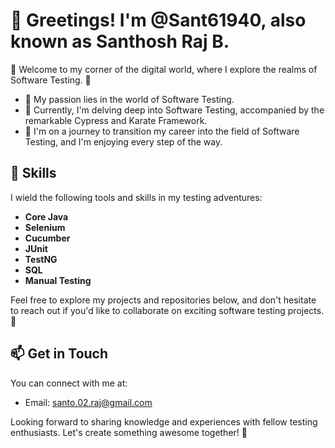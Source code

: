 # 👋 Greetings! I'm @Sant61940, also known as Santhosh Raj B.

🌟 Welcome to my corner of the digital world, where I explore the realms of Software Testing. 🚀

- 👀 My passion lies in the world of Software Testing.
- 🌱 Currently, I'm delving deep into Software Testing, accompanied by the remarkable Cypress and Karate Framework.
- 💼 I'm on a journey to transition my career into the field of Software Testing, and I'm enjoying every step of the way.

## 💪 Skills

I wield the following tools and skills in my testing adventures:

- **Core Java**
- **Selenium**
- **Cucumber**
- **JUnit**
- **TestNG**
- **SQL**
- **Manual Testing**

Feel free to explore my projects and repositories below, and don't hesitate to reach out if you'd like to collaborate on exciting software testing projects. 🤝

## 📫 Get in Touch

You can connect with me at:
- Email: [santo.02.raj@gmail.com](mailto:santo.02.raj@gmail.com)

Looking forward to sharing knowledge and experiences with fellow testing enthusiasts. Let's create something awesome together! 🧪


<!---
Sant61940/Sant61940 is a ✨ special ✨ repository because its `README.md` (this file) appears on your GitHub profile.
You can click the Preview link to take a look at your changes.
--->
